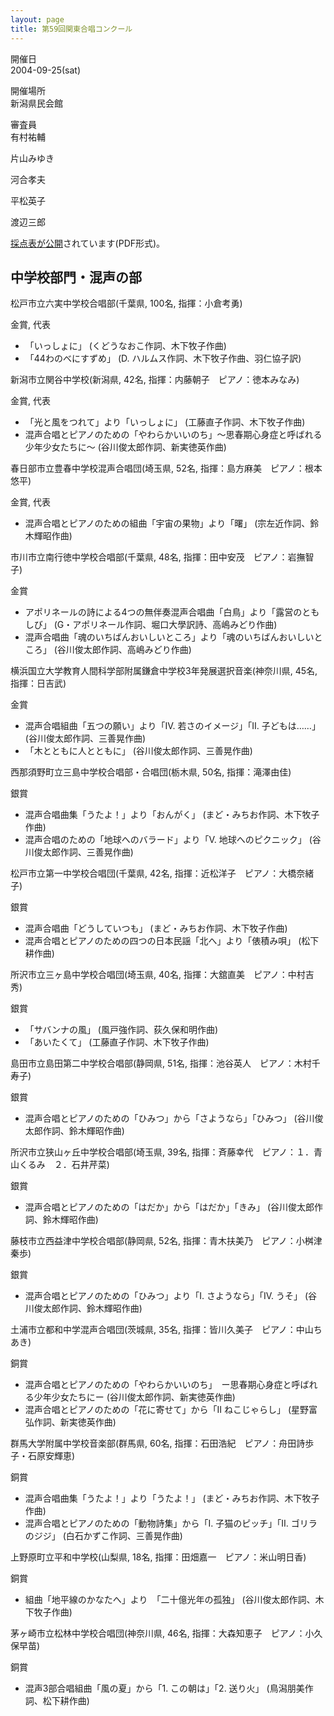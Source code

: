 ```yaml
---
layout: page
title: 第59回関東合唱コンクール
---
```

開催日  
2004-09-25(sat)

開催場所  
新潟県民会館

審査員  
有村祐輔

片山みゆき

河合孝夫

平松英子

渡辺三郎

<a href="http://www1.ocn.ne.jp/%7Ejcanigat/2004/tyuukon.pdf" class="broken_link">採点表が公開</a>されています(PDF形式)。

中学校部門・混声の部
--------------------

<span class="choir-name">松戸市立六実中学校合唱部</span>(千葉県, 100名, 指揮：小倉考勇)

金賞, 代表

-   「いっしょに」 (くどうなおこ作詞、木下牧子作曲)
-   「44わのべにすずめ」 (D. ハルムス作詞、木下牧子作曲、羽仁協子訳)

<span class="choir-name">新潟市立関谷中学校</span>(新潟県, 42名, 指揮：内藤朝子　ピアノ：徳本みなみ)

金賞, 代表

-   「光と風をつれて」より「いっしょに」 (工藤直子作詞、木下牧子作曲)
-   混声合唱とピアノのための「やわらかいいのち」〜思春期心身症と呼ばれる少年少女たちに〜 (谷川俊太郎作詞、新実徳英作曲)

<span class="choir-name">春日部市立豊春中学校混声合唱団</span>(埼玉県, 52名, 指揮：島方麻美　ピアノ：根本悠平)

金賞, 代表

-   混声合唱とピアノのための組曲「宇宙の果物」より「曙」 (宗左近作詞、鈴木輝昭作曲)

<span class="choir-name">市川市立南行徳中学校合唱部</span>(千葉県, 48名, 指揮：田中安茂　ピアノ：岩撫智子)

金賞

-   アポリネールの詩による4つの無伴奏混声合唱曲「白鳥」より「露営のともしび」 (G・アポリネール作詞、堀口大學訳詩、高嶋みどり作曲)
-   混声合唱曲「魂のいちばんおいしいところ」より「魂のいちばんおいしいところ」 (谷川俊太郎作詞、高嶋みどり作曲)

<span class="choir-name">横浜国立大学教育人間科学部附属鎌倉中学校3年発展選択音楽</span>(神奈川県, 45名, 指揮：日吉武)

金賞

-   混声合唱組曲「五つの願い」より「Ⅳ. 若さのイメージ」「Ⅱ. 子どもは……」 (谷川俊太郎作詞、三善晃作曲)
-   「木とともに人とともに」 (谷川俊太郎作詞、三善晃作曲)

<span class="choir-name">西那須野町立三島中学校合唱部・合唱団</span>(栃木県, 50名, 指揮：滝澤由佳)

銀賞

-   混声合唱曲集「うたよ！」より「おんがく」 (まど・みちお作詞、木下牧子作曲)
-   混声合唱のための「地球へのバラード」より「Ⅴ. 地球へのピクニック」 (谷川俊太郎作詞、三善晃作曲)

<span class="choir-name">松戸市立第一中学校合唱団</span>(千葉県, 42名, 指揮：近松洋子　ピアノ：大橋奈緒子)

銀賞

-   混声合唱曲「どうしていつも」 (まど・みちお作詞、木下牧子作曲)
-   混声合唱とピアノのための四つの日本民謡「北へ」より「俵積み唄」 (松下耕作曲)

<span class="choir-name">所沢市立三ヶ島中学校合唱団</span>(埼玉県, 40名, 指揮：大舘直美　ピアノ：中村吉秀)

銀賞

-   「サバンナの風」 (風戸強作詞、荻久保和明作曲)
-   「あいたくて」 (工藤直子作詞、木下牧子作曲)

<span class="choir-name">島田市立島田第二中学校合唱部</span>(静岡県, 51名, 指揮：池谷英人　ピアノ：木村千寿子)

銀賞

-   混声合唱とピアノのための「ひみつ」から「さようなら」「ひみつ」 (谷川俊太郎作詞、鈴木輝昭作曲)

<span class="choir-name">所沢市立狭山ヶ丘中学校合唱部</span>(埼玉県, 39名, 指揮：斉藤幸代　ピアノ：１．青山くるみ　２．石井芹菜)

銀賞

-   混声合唱とピアノのための「はだか」から「はだか」「きみ」 (谷川俊太郎作詞、鈴木輝昭作曲)

<span class="choir-name">藤枝市立西益津中学校合唱部</span>(静岡県, 52名, 指揮：青木扶美乃　ピアノ：小桝津秦歩)

銀賞

-   混声合唱とピアノのための「ひみつ」より「Ⅰ. さようなら」「Ⅳ. うそ」 (谷川俊太郎作詞、鈴木輝昭作曲)

<span class="choir-name">土浦市立都和中学混声合唱団</span>(茨城県, 35名, 指揮：皆川久美子　ピアノ：中山ちあき)

銅賞

-   混声合唱とピアノのための「やわらかいいのち」　ー思春期心身症と呼ばれる少年少女たちにー (谷川俊太郎作詞、新実徳英作曲)
-   混声合唱とピアノのための「花に寄せて」から「Ⅱ ねこじゃらし」 (星野富弘作詞、新実徳英作曲)

<span class="choir-name">群馬大学附属中学校音楽部</span>(群馬県, 60名, 指揮：石田浩紀　ピアノ：舟田詩歩子・石原安輝恵)

銅賞

-   混声合唱曲集「うたよ！」より「うたよ！」 (まど・みちお作詞、木下牧子作曲)
-   混声合唱とピアノのための「動物詩集」から「Ⅰ. 子猫のピッチ」「Ⅱ. ゴリラのジジ」 (白石かずこ作詞、三善晃作曲)

<span class="choir-name">上野原町立平和中学校</span>(山梨県, 18名, 指揮：田畑嘉一　ピアノ：米山明日香)

銅賞

-   組曲「地平線のかなたへ」より　「二十億光年の孤独」 (谷川俊太郎作詞、木下牧子作曲)

<span class="choir-name">茅ヶ崎市立松林中学校合唱団</span>(神奈川県, 46名, 指揮：大森知恵子　ピアノ：小久保早苗)

銅賞

-   混声3部合唱組曲「風の夏」から「1. この朝は」「2. 送り火」 (鳥潟朋美作詞、松下耕作曲)

